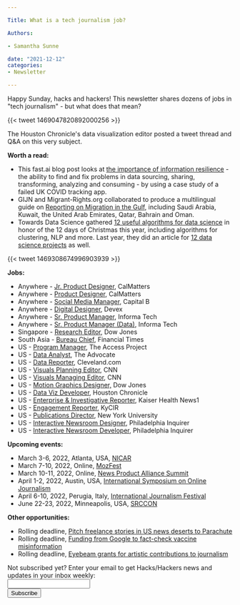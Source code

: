 ```yaml
---

Title: What is a tech journalism job?

Authors: 

- Samantha Sunne

date: "2021-12-12" 
categories: 
- Newsletter

---
```


Happy Sunday, hacks and hackers! This newsletter shares dozens of jobs in "tech journalism" - but what does that mean?

{{< tweet 1469047820892000256 >}}

The Houston Chronicle's data visualization editor posted a tweet thread and Q&A on this very subject.

**Worth a read:**



* This fast.ai blog post looks at [the importance of information resilience](https://www.fast.ai/2021/11/04/data-disasters/) - the ability to find and fix problems in data sourcing, sharing, transforming, analyzing and consuming - by using a case study of a failed UK COVID tracking app.
* GIJN and Migrant-Rights.org collaborated to produce a multilingual guide on [Reporting on Migration in the Gulf](https://gijn.org/2021/11/29/reporting-on-migration-in-the-gulf-gijn-guide/), including Saudi Arabia, Kuwait, the United Arab Emirates, Qatar, Bahrain and Oman.
* Towards Data Science gathered [12 useful algorithms for data science](https://towardsdatascience.com/12-useful-algorithms-for-12-days-of-christmas-62e4e789f3f6) in honor of the 12 days of Christmas this year, including algorithms for clustering, NLP and more. Last year, they did an article for [12 data science projects](https://towardsdatascience.com/12-data-science-projects-for-12-days-of-christmas-aff693f5ed2b) as well.

{{< tweet 1469308674996903939 >}}

**Jobs:**



* Anywhere - [Jr. Product Designer](https://calmatters.org/about/jobs/junior-product-designer/), CalMatters
* Anywhere - [Product Designer](https://calmatters.org/about/jobs/product-engineer/), CalMatters
* Anywhere - [Social Media Manager](https://capital-b.breezy.hr/p/88fb14697adc-social-media-manager), Capital B
* Anywhere - [Digital Designer](https://jobs.smartrecruiters.com/Devex1/743999790806786-digital-designer), Devex
* Anywhere - [Sr. Product Manager](https://jobs.smartrecruiters.com/InformaGroupPlc/743999786275856-senior-product-manager-remote-), Informa Tech
* Anywhere - [Sr. Product Manager (Data)](https://jobs.smartrecruiters.com/InformaGroupPlc/743999779776330-senior-product-manager-data-), Informa Tech
* Singapore - [Research Editor](https://www.cisionjobs.co.uk/job/105245/research-editor-sanctions-control-and-ownership-chinese-/?deviceType=Desktop&TrackID=1&utm_source=rss&utm_medium=feed&utm_campaign=general), Dow Jones
* South Asia - [Bureau Chief](https://talkingbiznews.com/biz-news-help-wanted/ft-seeks-a-south-asia-bureau-chief/), Financial Times
* US - [Program Manager](https://www.journalismjobs.com/1670755-the-access-project---program-manager-medianews-group), The Access Project
* US - [Data Analyst](https://workforcenow.adp.com/mascsr/default/mdf/recruitment/recruitment.html?cid=5435dcca-10a4-4d70-a522-64e8ecfa3a7d&ccId=19000101_000001&jobId=431184&lang=en_US&source=TW), The Advocate
* US - [Data Reporter](https://recruiting.adp.com/srccar/public/RTI.home?c=2171807&d=AdvanceLocalExternalCareerSite&country=USA&state=OH#/), Cleveland.com
* US - [Visuals Planning Editor](https://warnermediacareers.com/global/en/job/R000049708/Planning-Editor-CNN-Visuals), CNN
* US - [Visuals Managing Editor](https://warnermediacareers.com/global/en/job/R000049985/Managing-Editor-CNN-Visuals), CNN
* US - [Motion Graphics Designer,](https://www.cisionjobs.co.uk/job/105244/motion-graphic-designer/?deviceType=Desktop&TrackID=1&utm_source=rss&utm_medium=feed&utm_campaign=general) Dow Jones
* US - [Data Viz Developer](https://eevd.fa.us6.oraclecloud.com/hcmUI/CandidateExperience/en/sites/CX_1/requisitions/preview/2014091/?keyword=Data+Visualization+Developer&mode=location), Houston Chronicle
* US - [Enterprise & Investigative Reporter](https://www.kff.org/job-posting/enterprise-and-investigative-reporter-kaiser-health-news/), Kaiser Health News1
* US - [Engagement Reporter](ire.org/job-center/engagement-reporter-kycir/), KyCIR
* US - [Publications Director](https://uscareers-nyu.icims.com/jobs/9108/publications-director---journalism/job?hub=10&mobile=false&width=960&height=500&bga=true&needsRedirect=false&jan1offset=-300&jun1offset=-240), New York University
* US - [Interactive Newsroom Designer](https://us61e2.dayforcehcm.com/CandidatePortal/en-US/philainquirer/Posting/View/378), Philadelphia Inquirer
* US - [Interactive Newsroom Developer](https://us61e2.dayforcehcm.com/CandidatePortal/en-US/philainquirer/Posting/View/380), Philadelphia Inquirer

**Upcoming events:**



* March 3-6, 2022, Atlanta, USA, [NICAR](https://www.ire.org/submit-your-ideas-for-nicar22-and-sign-up-for-conference-emails/)
* March 7-10, 2022, Online, [MozFest](mozillafestival.org/en/)
* March 10-11, 2022, Online, [News Product Alliance Summit](https://newsproduct.org/summit)
* April 1-2, 2022, Austin, USA, [International Symposium on Online Journalism](https://isoj.org/)
* April 6-10, 2022, Perugia, Italy, [International Journalism Festival](https://www.journalismfestival.com/)
* June 22-23, 2022, Minneapolis, USA, [SRCCON](https://srccon.org)

**Other opportunities:**



* Rolling deadline, [Pitch freelance stories in US news deserts to Parachute](https://parachutemagazine.com/)
* Rolling deadline, [Funding from Google to fact-check vaccine misinformation](https://blog.google/outreach-initiatives/google-news-initiative/open-fund-projects-debunking-vaccine-misinformation/)
* Rolling deadline, [Eyebeam grants for artistic contributions to journalism](https://www.eyebeam.org/eyebeam-center-for-the-future-of-journalism/)

<div id="mc_embed_signup"><form id="mc-embedded-subscribe-form" class="validate" action="//hackshackers.us1.list-manage.com/subscribe/post?u=c56f2e53d5ed6ef87f8aaa75c&amp;id=fb2bc6f10b" method="post" name="mc-embedded-subscribe-form" novalidate="" target="_blank">

<div id="mc_embed_signup_scroll">

<div class="mc-field-group"><label for="mce-EMAIL">Not subscribed yet? Enter your email to get Hacks/Hackers news and updates in your inbox weekly:  </label></div>

<div class="mc-field-group"><input id="mce-EMAIL" class="required email" name="EMAIL" type="email" value="" /></div>

<!-- real people should not fill this in and expect good things - do not remove this or risk form bot signups-->

<div style="position: absolute; left: -5000px;"><input tabindex="-1" name="b_c56f2e53d5ed6ef87f8aaa75c_fb2bc6f10b" type="text" value="" /></div>

<div class="clear"><input id="mc-embedded-subscribe" class="button" name="subscribe" type="submit" value="Subscribe" /></div>

</div>

</form></div>

<!--End mc_embed_signup-->

<meta name="twitter:card" content="summary">

<meta name="twitter:image:src" content="https://hackshackers.com/content-images/about/hackshackers_logomark.png">
